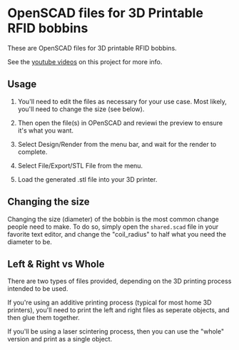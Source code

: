 # OpenSCAD files for 3D Printable RFID bobbins

These are OpenSCAD files for 3D printable RFID bobbins.

See the [youtube videos](https://www.youtube.com/playlist?list=PL9hXQZsID4hXqOuscTTc0LotCnciC__Wk "RFID videos") on this project for more info.

## Usage

1) You'll need to edit the files as necessary for your use case. Most likely, you'll need to change the size (see below).

2) Then open the file(s) in OPenSCAD and reviewi the preview to ensure it's what you want.

3) Select Design/Render from the menu bar, and wait for the render to complete.

4) Select File/Export/STL File from the menu.

5) Load the generated .stl file into your 3D printer.
 
## Changing the size

Changing the size (diameter) of the bobbin is the most common change people need to make.  To do so, simply open the `shared.scad` file in your favorite text editor, and change the "coil_radius" to half what you need the diameter to be.

## Left & Right vs Whole

There are two types of files provided, depending on the 3D printing process intended to be used.

If you're using an additive printing process (typical for most home 3D printers), you'll need to print the left and right files as seperate objects, and then glue them together.

If you'll be using a laser scintering process, then you can use the "whole" version and print as a single object. 
